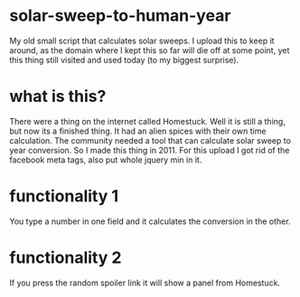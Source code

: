 # solar-sweep-to-human-year
My old small script that calculates solar sweeps. I upload this to keep it around, as the domain where I kept this so far will die off at some point, yet this thing still visited and used today (to my biggest surprise).

# what is this?
There were a thing on the internet called Homestuck. Well it is still a thing, but now its a finished thing. It had an alien spices with their own time calculation. The community needed a tool that can calculate solar sweep to year conversion. So I made this thing in 2011. For this upload I got rid of the facebook meta tags, also put whole jquery min in it. 

# functionality 1
You type a number in one field and it calculates the conversion in the other.

# functionality 2
If you press the random spoiler link it will show a panel from Homestuck.
